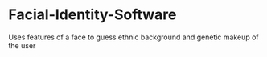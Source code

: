 # Facial-Identity-Software
Uses features of a face to guess ethnic background and genetic makeup of the user
